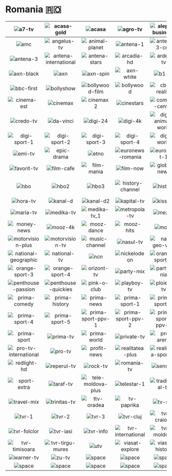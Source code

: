 # Romania 🇷🇴

| ![a7-tv] | ![acasa-gold] | ![acasa] | ![agro-tv] | ![aleph-business] | ![alfa-omega-tv] |
|:---:|:---:|:---:|:---:|:---:|:---:|
| ![amc] | ![angelus-tv] | ![animal-planet] | ![antena-1] | ![antena-3-cnn] | ![antena-3-iasi] |
| ![antena-3] | ![antena-international] | ![antena-stars] | ![arcadia-hd] | ![ardeal-tv] | ![atomic] |
| ![axn-black] | ![axn] | ![axn-spin] | ![axn-white] | ![b1-tv] | ![balcan-music-tv] |
| ![bbc-first] | ![bollyshow] | ![bollywood-film] | ![bollywood] | ![cbs-reality] | ![cine-maraton] |
| ![cinema-est] | ![cinemax] | ![cinemax2] | ![cinestars] | ![comedy-central] | ![comedy-play] |
| ![credo-tv] | ![da-vinci] | ![digi-24] | ![digi-4k] | ![digi-animal-world] | ![digi-life] |
| ![digi-sport-1] | ![digi-sport-2] | ![digi-sport-3] | ![digi-sport-4] | ![digi-world] | ![diva] |
| ![emi-tv] | ![epic-drama] | ![etno] | ![euronews-romania] | ![eurosport-1] | ![eurosport-2] |
| ![favorit-tv] | ![film-cafe] | ![film-mania] | ![film-now] | ![global-news] | ![happy-channel] |
| ![hbo] | ![hbo2] | ![hbo3] | ![history-channel] | ![history] | ![hit-music-channel] |
| ![hora-tv] | ![kanal-d] | ![kanal-d2] | ![kapital-tv] | ![kiss-tv] | ![magic-tv] |
| ![maria-tv] | ![medika-tv] | ![medika-tv_1] | ![metropola-tv] | ![mezzo] | ![moldova-tv] |
| ![money-news] | ![mooz-4k] | ![mooz-dance] | ![mooz-hits] | ![mooz] | ![mooz-ro] |
| ![motorvision-plus] | ![motorvision-tv] | ![music-channel] | ![nasul-tv] | ![nat-geo-wild] | ![national-24-plus] |
| ![national-geographic] | ![national-tv] | ![ncn] | ![nickelodeon] | ![orange-sport-1] | ![orange-sport-2] |
| ![orange-sport-3] | ![orange-sport-4] | ![orizont-tv] | ![party-mix] | ![partymania] | ![penthouse-gold] |
| ![penthouse-passion] | ![penthouse-quickies] | ![pink-o-club] | ![playboy-tv] | ![ploiesti-tv] | ![prima-4k] |
| ![prima-comedy] | ![prima-history] | ![prima-news] | ![prima-sport-1] | ![prima-sport-2] | ![prima-sport-3] |
| ![prima-sport-4] | ![prima-sport-5] | ![prima-sport-ppv-1] | ![prima-sport-ppv-2] | ![prima-sport-ppv-3] | ![prima-sport-ppv-4] |
| ![prima-sport] | ![prima-tv] | ![prima-world] | ![private-tv] | ![pro-arena] | ![pro-cinema] |
| ![pro-tv-international] | ![pro-tv] | ![profit-news] | ![realitatea-plus] | ![realitatea-sportiva] | ![realitatea-star] |
| ![redlight-hd] | ![reperul-tv] | ![rock-tv] | ![romania-tv] | ![sens-tv] | ![speranta-tv] |
| ![sport-extra] | ![taraf-tv] | ![tele-moldova-plus] | ![telestar-1] | ![traditional-tv] | ![tralala] |
| ![travel-mix] | ![trinitas-tv] | ![ttv-oradea] | ![tv-paprika] | ![tv-sud] | ![tv1000] |
| ![tvr-1] | ![tvr-2] | ![tvr-3] | ![tvr-cluj] | ![tvr-craiova] | ![tvr-cultural] |
| ![tvr-folclor] | ![tvr-iasi] | ![tvr-info] | ![tvr-international] | ![tvr-moldova] | ![tvr-sport] |
| ![tvr-timisoara] | ![tvr-tirgu-mures] | ![utv] | ![viasat-explore] | ![viasat-history] | ![viasat-nature] |
| ![warner-tv] | ![zu-tv] | ![space] | ![space] | ![space] | ![space] |
| ![space] | ![space] | ![space] | ![space] | ![space] | ![space] |


[a7-tv]:a7-tv-ro.png
[acasa-gold]:acasa-gold-ro.png
[acasa]:acasa-ro.png
[agro-tv]:agro-tv-ro.png
[aleph-business]:aleph-business-ro.png
[alfa-omega-tv]:alfa-omega-tv-ro.png
[amc]:amc-ro.png
[angelus-tv]:angelus-tv-ro.png
[animal-planet]:animal-planet-ro.png
[antena-1]:antena-1-ro.png
[antena-3-cnn]:antena-3-cnn-ro.png
[antena-3-iasi]:antena-3-iasi-ro.png
[antena-3]:antena-3-ro.png
[antena-international]:antena-international-ro.png
[antena-stars]:antena-stars-ro.png
[arcadia-hd]:arcadia-hd-ro.png
[ardeal-tv]:ardeal-tv-ro.png
[atomic]:atomic-ro.png
[axn-black]:axn-black-ro.png
[axn]:axn-ro.png
[axn-spin]:axn-spin-ro.png
[axn-white]:axn-white-ro.png
[b1-tv]:b1-tv-ro.png
[balcan-music-tv]:balcan-music-tv-ro.png
[bbc-first]:bbc-first-ro.png
[bollyshow]:bollyshow-ro.png
[bollywood-film]:bollywood-film-ro.png
[bollywood]:bollywood-ro.png
[cbs-reality]:cbs-reality-ro.png
[cine-maraton]:cine-maraton-ro.png
[cinema-est]:cinema-est-ro.png
[cinemax]:cinemax-ro.png
[cinemax2]:cinemax2-ro.png
[cinestars]:cinestars-ro.png
[comedy-central]:comedy-central-ro.png
[comedy-play]:comedy-play-ro.png
[credo-tv]:credo-tv-ro.png
[da-vinci]:da-vinci-ro.png
[digi-24]:digi-24-ro.png
[digi-4k]:digi-4k-ro.png
[digi-animal-world]:digi-animal-world-ro.png
[digi-life]:digi-life-ro.png
[digi-sport-1]:digi-sport-1-ro.png
[digi-sport-2]:digi-sport-2-ro.png
[digi-sport-3]:digi-sport-3-ro.png
[digi-sport-4]:digi-sport-4-ro.png
[digi-world]:digi-world-ro.png
[diva]:diva-ro.png
[emi-tv]:emi-tv-ro.png
[epic-drama]:epic-drama-ro.png
[etno]:etno-ro.png
[euronews-romania]:euronews-romania-ro.png
[eurosport-1]:eurosport-1-ro.png
[eurosport-2]:eurosport-2-ro.png
[favorit-tv]:favorit-tv-ro.png
[film-cafe]:film-cafe-ro.png
[film-mania]:film-mania-ro.png
[film-now]:film-now-ro.png
[global-news]:global-news-ro.png
[happy-channel]:happy-channel-ro.png
[hbo]:hbo-ro.png
[hbo2]:hbo2-ro.png
[hbo3]:hbo3-ro.png
[history-channel]:history-channel-ro.png
[history]:history-ro.png
[hit-music-channel]:hit-music-channel-ro.png
[hora-tv]:hora-tv-ro.png
[kanal-d]:kanal-d-ro.png
[kanal-d2]:kanal-d2-ro.png
[kapital-tv]:kapital-tv-ro.png
[kiss-tv]:kiss-tv-ro.png
[magic-tv]:magic-tv-ro.png
[maria-tv]:maria-tv-ro.png
[medika-tv]:medika-tv-ro.png
[medika-tv_1]:medika-tv_1-ro.png
[metropola-tv]:metropola-tv-ro.png
[mezzo]:mezzo-ro.png
[moldova-tv]:moldova-tv-ro.png
[money-news]:money-news-ro.png
[mooz-4k]:mooz-4k-ro.png
[mooz-dance]:mooz-dance-ro.png
[mooz-hits]:mooz-hits-ro.png
[mooz]:mooz-ro.png
[mooz-ro]:mooz-ro-ro.png
[motorvision-plus]:motorvision-plus-ro.png
[motorvision-tv]:motorvision-tv-ro.png
[music-channel]:music-channel-ro.png
[nasul-tv]:nasul-tv-ro.png
[nat-geo-wild]:nat-geo-wild-ro.png
[national-24-plus]:national-24-plus-ro.png
[national-geographic]:national-geographic-ro.png
[national-tv]:national-tv-ro.png
[ncn]:ncn-ro.png
[nickelodeon]:nickelodeon-ro.png
[orange-sport-1]:orange-sport-1-ro.png
[orange-sport-2]:orange-sport-2-ro.png
[orange-sport-3]:orange-sport-3-ro.png
[orange-sport-4]:orange-sport-4-ro.png
[orizont-tv]:orizont-tv-ro.png
[party-mix]:party-mix-ro.png
[partymania]:partymania-ro.png
[penthouse-gold]:penthouse-gold-ro.png
[penthouse-passion]:penthouse-passion-ro.png
[penthouse-quickies]:penthouse-quickies-ro.png
[pink-o-club]:pink-o-club-ro.png
[playboy-tv]:playboy-tv-ro.png
[ploiesti-tv]:ploiesti-tv-ro.png
[prima-4k]:prima-4k-ro.png
[prima-comedy]:prima-comedy-ro.png
[prima-history]:prima-history-ro.png
[prima-news]:prima-news-ro.png
[prima-sport-1]:prima-sport-1-ro.png
[prima-sport-2]:prima-sport-2-ro.png
[prima-sport-3]:prima-sport-3-ro.png
[prima-sport-4]:prima-sport-4-ro.png
[prima-sport-5]:prima-sport-5-ro.png
[prima-sport-ppv-1]:prima-sport-ppv-1-ro.png
[prima-sport-ppv-2]:prima-sport-ppv-2-ro.png
[prima-sport-ppv-3]:prima-sport-ppv-3-ro.png
[prima-sport-ppv-4]:prima-sport-ppv-4-ro.png
[prima-sport]:prima-sport-ro.png
[prima-tv]:prima-tv-ro.png
[prima-world]:prima-world-ro.png
[private-tv]:private-tv-ro.png
[pro-arena]:pro-arena-ro.png
[pro-cinema]:pro-cinema-ro.png
[pro-tv-international]:pro-tv-international-ro.png
[pro-tv]:pro-tv-ro.png
[profit-news]:profit-news-ro.png
[realitatea-plus]:realitatea-plus-ro.png
[realitatea-sportiva]:realitatea-sportiva-ro.png
[realitatea-star]:realitatea-star-ro.png
[redlight-hd]:redlight-hd-ro.png
[reperul-tv]:reperul-tv-ro.png
[rock-tv]:rock-tv-ro.png
[romania-tv]:romania-tv-ro.png
[sens-tv]:sens-tv-ro.png
[speranta-tv]:speranta-tv-ro.png
[sport-extra]:sport-extra-ro.png
[taraf-tv]:taraf-tv-ro.png
[tele-moldova-plus]:tele-moldova-plus-ro.png
[telestar-1]:telestar-1-ro.png
[traditional-tv]:traditional-tv-ro.png
[tralala]:tralala-ro.png
[travel-mix]:travel-mix-ro.png
[trinitas-tv]:trinitas-tv-ro.png
[ttv-oradea]:ttv-oradea-ro.png
[tv-paprika]:tv-paprika-ro.png
[tv-sud]:tv-sud-ro.png
[tv1000]:tv1000-ro.png
[tvr-1]:tvr-1-ro.png
[tvr-2]:tvr-2-ro.png
[tvr-3]:tvr-3-ro.png
[tvr-cluj]:tvr-cluj-ro.png
[tvr-craiova]:tvr-craiova-ro.png
[tvr-cultural]:tvr-cultural-ro.png
[tvr-folclor]:tvr-folclor-ro.png
[tvr-iasi]:tvr-iasi-ro.png
[tvr-info]:tvr-info-ro.png
[tvr-international]:tvr-international-ro.png
[tvr-moldova]:tvr-moldova-ro.png
[tvr-sport]:tvr-sport-ro.png
[tvr-timisoara]:tvr-timisoara-ro.png
[tvr-tirgu-mures]:tvr-tirgu-mures-ro.png
[utv]:utv-ro.png
[viasat-explore]:viasat-explore-ro.png
[viasat-history]:viasat-history-ro.png
[viasat-nature]:viasat-nature-ro.png
[warner-tv]:warner-tv-ro.png
[zu-tv]:zu-tv-ro.png

[space]:../../misc/space-1500.png "Space"

